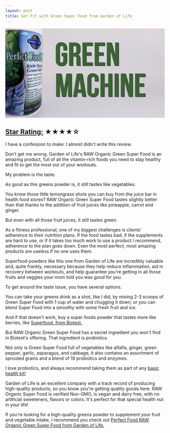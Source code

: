 ```yaml
---
layout: post
title: Get Fit with Green Super Food from Garden of Life
---
```

![Super Greens][]

## [Star Rating:][] ★★★★☆

<p>I have a confession to make: I almost didn't write this review.</p>
<p>Don&rsquo;t get me wrong. Garden of Life's RAW Organic Green Super Food is an amazing product, full of all the vitamin-rich foods you need to stay healthy and fit to get the most out of your workouts.</p>
<p>My problem is the taste.</p>
<p>As good as this greens powder is, it still tastes like vegetables.</p>
<p>You know those little lemongrass shots you can buy from the juice bar in health food stores? RAW Organic Green Super Food tastes slightly better than that thanks to the addition of fruit juices like pineapple, carrot and ginger.</p>
<p>But even with all those fruit juices, it still tastes green.</p>
<p>As a fitness professional, one of my biggest challenges is clients' adherence to their nutrition plans. If the food tastes bad, if the supplements are hard to use, or if it takes too much work to use a product I recommend, adherence to the plan goes down. Even the most perfect, most amazing products are useless if no one uses them.</p>
<p>Superfood powders like this one from Garden of Life are incredibly valuable and, quite frankly, necessary because they help reduce inflammation, aid in recovery between workouts, and help guarantee you're getting in all those fruits and veggies your mom told you was good for you.</p>
<p>To get around the taste issue, you have several options.</p>
<p>You can take your greens drink as a shot, like I did, by mixing 2-3 scoops of Green Super Food with 1 cup of water and chugging it down; or you can blend Super Food into a smoothy with some fresh fruit and ice.</p>
<p>And if that doesn't work, buy a super foods powder that tastes more like berries, like <a href="http://www.t-nation.com/readArticle.do?id=1900223">Superfood, from Biotest.</a></p>
<p>But RAW Organic Green Super Food has a secret ingredient you won't find in Biotest's offering. That ingredient is probiotics.</p>
<p>Not only is Green Super Food full of vegetables like alfalfa, ginger, green pepper, garlic, asparagus, and cabbage, it also contains an assortment of sprouted grains and a blend of 19 probiotics and enzymes.</p>
<p>I love probiotics, and always recommend taking them as part of any <a href="http://renaissance-fitness-inc.myshopify.com/collections/frontpage/products/basic-health">basic health kit!</a></p>
<p>Garden of Life is an excellent company with a track record of producing high-quality products, so you know you're getting quality goods here. RAW Organic Super Food is verified Non-GMO, is vegan and dairy free, with no artificial sweeteners, flavors or colors. It's perfect for that special health nut in your life!</p>
<p>If you're looking for a high-quality greens powder to supplement your fruit and vegetable intake, I recommend you check out <a href="http://www.evitamins.com/perfect-food-raw-organic-garden-of-life-15886">Perfect Food RAW Organic Green Super Food from Garden of Life.</a></p>

[Super Greens]: /assets/super-greens.jpg
[Star Rating:]: /how-we-rate-products.html